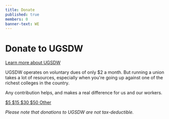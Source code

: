 ```yaml
---
title: Donate
published: true
members: 0
banner-text: WE
---
```


# Donate to UGSDW

<a href="https://www.ugsdw.org/">Learn more about UGSDW</a><br>

UGSDW operates on voluntary dues of only $2 a month. But running a union takes a lot of resources, especially when you're going up against one of the richest colleges in the country.

Any contribution helps, and makes a real difference for us and our workers.

<a href="https://www.paypal.com/cgi-bin/webscr?cmd=_donations&amount=5%2e00&business=ugsdw.org@gmail.com&item_name=supporting+workplace+democracy+at+Grinnell%21&currency_code=USD&return=https%3A%2F%2Fwww.ugsdw.org%2Fdonate%2Fthank-you%2F" class="button inline">
	$5
</a>
<a href="https://www.paypal.com/cgi-bin/webscr?cmd=_donations&amount=15%2e00&business=ugsdw.org@gmail.com&item_name=supporting+workplace+democracy+at+Grinnell%21&currency_code=USD&return=https%3A%2F%2Fwww.ugsdw.org%2Fdonate%2Fthank-you%2F" class="button inline">
	$15
</a>
<a href="https://www.paypal.com/cgi-bin/webscr?cmd=_donations&amount=30%2e00&business=ugsdw.org@gmail.com&item_name=supporting+workplace+democracy+at+Grinnell%21&currency_code=USD&return=https%3A%2F%2Fwww.ugsdw.org%2Fdonate%2Fthank-you%2F" class="button inline">
	$30
</a>
<a href="https://www.paypal.com/cgi-bin/webscr?cmd=_donations&amount=50%2e00&business=ugsdw.org@gmail.com&item_name=supporting+workplace+democracy+at+Grinnell%21&currency_code=USD&return=https%3A%2F%2Fwww.ugsdw.org%2Fdonate%2Fthank-you%2F" class="button inline">
	$50
</a>
<a href="https://www.paypal.com/cgi-bin/webscr?cmd=_donations&business=ugsdw.org@gmail.com&item_name=supporting+workplace+democracy+at+Grinnell%21&currency_code=USD&return=https%3A%2F%2Fwww.ugsdw.org%2Fdonate%2Fthank-you%2F" class="button inline">
	Other
</a>

_Please note that donations to UGSDW are not tax-deductible._
